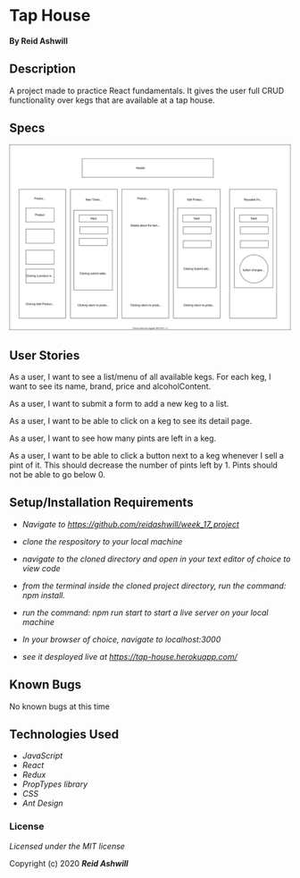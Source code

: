 # Tap House


#### By Reid Ashwill 

## Description
A project made to practice React fundamentals.  It gives the user full CRUD functionality over kegs that are available at a tap house.

## Specs


![Diagram of app components](./public/newer-diagram.drawio.svg)


## User Stories

As a user, I want to see a list/menu of all available kegs. For each keg, I want to see its name, brand, price and alcoholContent.

As a user, I want to submit a form to add a new keg to a list.

As a user, I want to be able to click on a keg to see its detail page.

As a user, I want to see how many pints are left in a keg.

As a user, I want to be able to click a button next to a keg whenever I sell a pint of it. This should decrease the number of pints left by 1. Pints should not be able to go below 0.

## Setup/Installation Requirements
* _Navigate to https://github.com/reidashwill/week_17_project_
* _clone the respository to your local machine_
* _navigate to the cloned directory and open in your text editor of choice to view code_

* _from the terminal inside the cloned project directory, run the command: npm install._
* _run the command: npm run start to start a live server on your local machine_
* _In your browser of choice, navigate to localhost:3000_

* _see it desployed live at https://tap-house.herokuapp.com/_
## Known Bugs
No known bugs at this time


## Technologies Used

* _JavaScript_
* _React_
* _Redux_
* _PropTypes library_
* _CSS_
* _Ant Design_


### License

*Licensed under the MIT license*

Copyright (c) 2020 **_Reid Ashwill_**